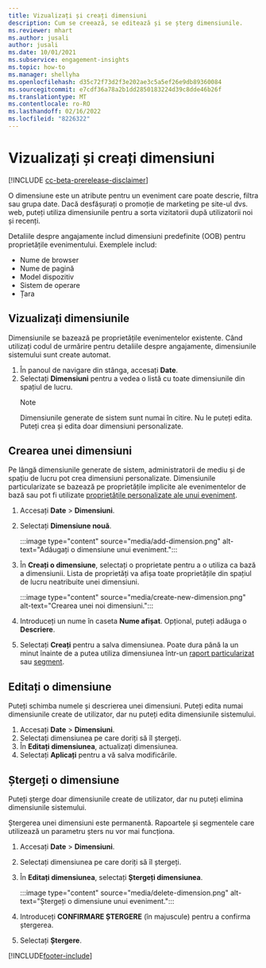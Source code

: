 ```yaml
---
title: Vizualizați și creați dimensiuni
description: Cum se creează, se editează și se șterg dimensiunile.
ms.reviewer: mhart
ms.author: jusali
author: jusali
ms.date: 10/01/2021
ms.subservice: engagement-insights
ms.topic: how-to
ms.manager: shellyha
ms.openlocfilehash: d35c72f73d2f3e202ae3c5a5ef26e9db89360084
ms.sourcegitcommit: e7cdf36a78a2b1dd2850183224d39c8dde46b26f
ms.translationtype: MT
ms.contentlocale: ro-RO
ms.lasthandoff: 02/16/2022
ms.locfileid: "8226322"
---
```

# <a name="view-and-create-dimensions"></a>Vizualizați și creați dimensiuni

[!INCLUDE [cc-beta-prerelease-disclaimer](includes/cc-beta-prerelease-disclaimer.md)]

O dimensiune este un atribute pentru un eveniment care poate descrie, filtra sau grupa date. Dacă desfășurați o promoție de marketing pe site-ul dvs. web, puteți utiliza dimensiunile pentru a sorta vizitatorii după utilizatorii noi și recenți.  

Detaliile despre angajamente includ dimensiuni predefinite (OOB) pentru proprietățile evenimentului. Exemplele includ:

- Nume de browser
- Nume de pagină
- Model dispozitiv
- Sistem de operare
- Țara

## <a name="view-dimensions"></a>Vizualizați dimensiunile

Dimensiunile se bazează pe proprietățile evenimentelor existente. Când utilizați codul de urmărire pentru detaliile despre angajamente, dimensiunile sistemului sunt create automat.

1. În panoul de navigare din stânga, accesați **Date**. 
1. Selectați **Dimensiuni** pentru a vedea o listă cu toate dimensiunile din spațiul de lucru. 
   > [!NOTE]
   > Dimensiunile generate de sistem sunt numai în citire. Nu le puteți edita. Puteți crea și edita doar dimensiuni personalizate.

## <a name="create-a-dimension"></a>Crearea unei dimensiuni

Pe lângă dimensiunile generate de sistem, administratorii de mediu și de spațiu de lucru pot crea dimensiuni personalizate. Dimensiunile particularizate se bazează pe proprietățile implicite ale evenimentelor de bază sau pot fi utilizate [proprietățile personalizate ale unui eveniment](advanced-SDK-implementation.md).

1. Accesați **Date** > **Dimensiuni**.
1. Selectați **Dimensiune nouă**.

   :::image type="content" source="media/add-dimension.png" alt-text="Adăugați o dimensiune unui eveniment.":::

1. În **Creați o dimensiune**, selectați o proprietate pentru a o utiliza ca bază a dimensiunii. Lista de proprietăți va afișa toate proprietățile din spațiul de lucru neatribuite unei dimensiuni.
   
   :::image type="content" source="media/create-new-dimension.png" alt-text="Crearea unei noi dimensiuni.":::
      
3. Introduceți un nume în caseta **Nume afișat**. Opțional, puteți adăuga o **Descriere**.
4. Selectați **Creați** pentru a salva dimensiunea. Poate dura până la un minut înainte de a putea utiliza dimensiunea într-un [raport particularizat](custom-reports.md) sau [segment](segments.md). 

## <a name="edit-a-dimension"></a>Editați o dimensiune

Puteți schimba numele și descrierea unei dimensiuni. Puteți edita numai dimensiunile create de utilizator, dar nu puteți edita dimensiunile sistemului.


1. Accesați **Date** > **Dimensiuni**.
1. Selectați dimensiunea pe care doriți să îl ștergeți.
1. În **Editați dimensiunea**, actualizați dimensiunea.
1. Selectați **Aplicați** pentru a vă salva modificările.

## <a name="delete-a-dimension"></a>Ștergeți o dimensiune

Puteți șterge doar dimensiunile create de utilizator, dar nu puteți elimina dimensiunile sistemului.

Ștergerea unei dimensiuni este permanentă. Rapoartele și segmentele care utilizează un parametru șters nu vor mai funcționa. 

1. Accesați **Date** > **Dimensiuni**.
1. Selectați dimensiunea pe care doriți să îl ștergeți.
1. În **Editați dimensiunea**, selectați **Ștergeți dimensiunea**.

   :::image type="content" source="media/delete-dimension.png" alt-text="Ștergeți o dimensiune unui eveniment.":::

1. Introduceți **CONFIRMARE ȘTERGERE** (în majuscule) pentru a confirma ștergerea. 
1. Selectați **Ștergere**.

[!INCLUDE[footer-include](../includes/footer-banner.md)]
